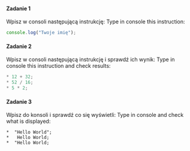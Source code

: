 #### Zadanie 1

Wpisz w consoli następującą instrukcję:
Type in console this instruction:
```JavaScript
console.log("Twoje imię");
```

#### Zadanie 2

Wpisz w consoli następującą instrukcję i sprawdź ich wynik:
Type in console this instruction and check results:
```JavaScript
* 12 + 32;
* 52 / 16;
* 5 * 2;
```

#### Zadanie 3

Wpisz do konsoli i sprawdź co się wyświetli:
Type in console and check what is displayed:
```
*  "Hello World";
*   Hello World;
*  "Hello World;
```